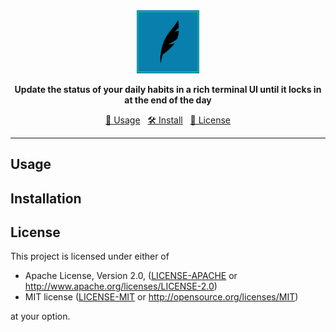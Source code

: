 <div align="center">

<img src="./static/loop.png" alt="TFKT Logo" width="20%">

**Update the status of your daily habits in a rich terminal UI until it locks in at the end of the day**

[📑 Usage](#usage) &nbsp; [🛠️ Install](#installation) &nbsp; [📜 License](#license)

</div>

---

## Usage

## Installation

## License

This project is licensed under either of

 * Apache License, Version 2.0, ([LICENSE-APACHE](LICENSE-APACHE) or
   http://www.apache.org/licenses/LICENSE-2.0)
 * MIT license ([LICENSE-MIT](LICENSE-MIT) or
   http://opensource.org/licenses/MIT)

at your option.